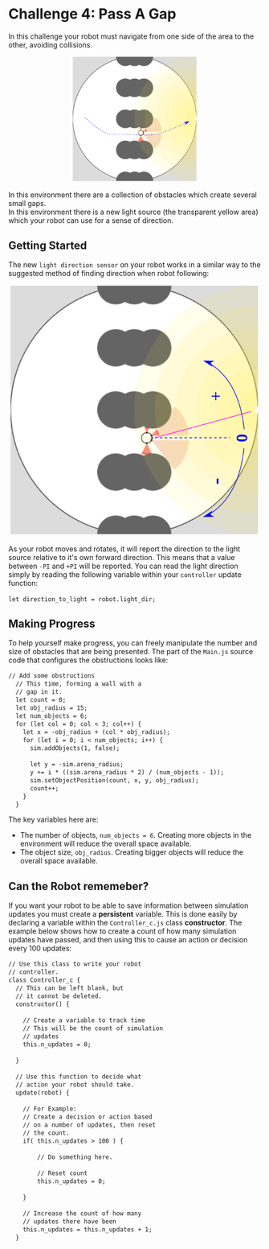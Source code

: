 # Challenge 4: Pass A Gap

In this challenge your robot must navigate from one side of the area to the other, avoiding collisions.  

<p align="center">
<img src="https://github.com/paulodowd/SummerSchool2022/blob/main/images/p5_pass_a_gap.png?raw=true" width=250>
</p>

In this environment there are a collection of obstacles which create several small gaps.  
In this environment there is a new light source (the transparent yellow area) which your robot can use for a sense of direction.

## Getting Started

The new `light direction sensor` on your robot works in a similar way to the suggested method of finding direction when robot following:

<p align="center">
  <img src="https://github.com/paulodowd/SummerSchool2022/blob/main/images/p5_light_dir.png?raw=true" width=500>
</p>

As your robot moves and rotates, it will report the direction to the light source relative to it's own forward direction.  This means that a value between `-PI` and `+PI` will be reported. You can read the light direction simply by reading the following variable within your `controller` update function:

`let direction_to_light = robot.light_dir;`

## Making Progress

To help yourself make progress, you can freely manipulate the number and size of obstacles that are being presented.  The part of the `Main.js` source code that configures the obstructions looks like:

```
// Add some obstructions
  // This time, forming a wall with a
  // gap in it.
  let count = 0;
  let obj_radius = 15;
  let num_objects = 6;
  for (let col = 0; col < 3; col++) {
    let x = -obj_radius + (col * obj_radius);
    for (let i = 0; i < num_objects; i++) {
      sim.addObjects(1, false);
      
      let y = -sim.arena_radius;
      y += i * ((sim.arena_radius * 2) / (num_objects - 1));
      sim.setObjectPosition(count, x, y, obj_radius);
      count++;
    }
  }
  ```
  
  The key variables here are:
  - The number of objects, `num_objects = 6`.  Creating more objects in the environment will reduce the overall space available.
  - The object size, `obj_radius`.  Creating bigger objects will reduce the overall space available.

## Can the Robot rememeber?

If you want your robot to be able to save information between simulation updates you must create a **persistent** variable.  This is done easily by declaring a variable within the `Controller_c.js` class **constructor**.  The example below shows how to create a count of how many simulation updates have passed, and then using this to cause an action or decision every 100 updates:  

```
// Use this class to write your robot
// controller.
class Controller_c {
  // This can be left blank, but
  // it cannot be deleted.
  constructor() {
  
    // Create a variable to track time 
    // This will be the count of simulation
    // updates
    this.n_updates = 0;
  
  }

  // Use this function to decide what
  // action your robot should take.
  update(robot) {
    
    // For Example:
    // Create a decision or action based
    // on a number of updates, then reset
    // the count.
    if( this.n_updates > 100 ) {
    
        // Do something here.
        
        // Reset count
        this.n_updates = 0;
    
    }
    
    // Increase the count of how many 
    // updates there have been
    this.n_updates = this.n_updates + 1;
  }

```
